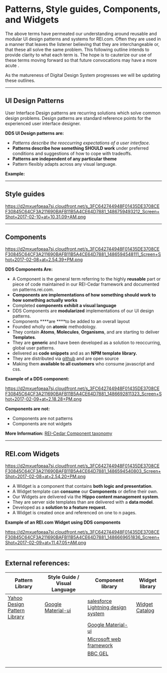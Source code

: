 # Patterns, Style guides, Components, and Widgets 
The above terms have permeated our understanding around reusable and modular UI design patterns and systems for REI.com. Often they are used in a manner that leaves the listener believing that they are interchangeable or, that these all solve the same problem. This following outline intends to provide clarity to what each term is. The hope is to cauterize our use of these terms moving forward so that future convocations may have a more acute . 

As the matureness of Digital Design System progresses we will be updating these outlines.

----------



## UI Design Patterns

User Interface Design patterns are recurring solutions which solve common design problems. Design patterns are standard reference points for the experienced user interface designer.


**DDS UI Design patterns are:**

- *Patterns describe the reoccurring expectations of a user interface.*
- **Patterns describe how something SHOULD work** under preferred conditions and suggestions of how to cope with tradeoffs.
- **Patterns are independent of any particular theme** 
- Pattern flexibly adapts across any visual language.

**Example:**


----------



## Style guides
https://d2mxuefqeaa7sj.cloudfront.net/s_3FC642744948F01435DE3708CEF30845C64CF3A211690BAFB11B5A4CE64D7881_1486759493212_Screen+Shot+2017-02-10+at+10.31.09+AM.png



----------



## Components
https://d2mxuefqeaa7sj.cloudfront.net/s_3FC642744948F01435DE3708CEF30845C64CF3A211690BAFB11B5A4CE64D7881_1486594548111_Screen+Shot+2017-02-08+at+2.54.39+PM.png


**DDS Components Are:**

- A Component is the general term referring to the highly **reusable** part or piece of code maintained in our REI-Cedar framework and documented on patterns.rei.com.
- **Components are implementations of how something should work to how something actually works**
- Completed **components exhibit a visual language** 
- DDS Components are **modularized** implementations of our UI design patterns.
- Components ****are ****to be added to an overall layout
- Founded wholly on **atomic** methodology.
- They contain **Atoms**, **Molecules**, **Organisms**, and are starting to deliver **Templates**. 
- They are **generic** and have been developed as a solution to reoccurring, global user patterns.
- delivered as **code snippets** and as an **NPM template library.**
- They are distributed via [github](https://github.com/rei/rei-cedar) and are open source
- Making them **available to all customers** who consume javascript and css.

**Example of a DDS component:**

https://d2mxuefqeaa7sj.cloudfront.net/s_3FC642744948F01435DE3708CEF30845C64CF3A211690BAFB11B5A4CE64D7881_1486692811323_Screen+Shot+2017-02-09+at+2.18.28+PM.png


**Components are  not:**

- Components are not patterns
- Components are not widgets 

**More Information:**
[REI-Cedar Component taxonomy](/doc/The-taxonomy-of-REI-Cedar-Components-K6hQFqaYVSV8PzfKRc8U6) 


----------



## REI.com Widgets
https://d2mxuefqeaa7sj.cloudfront.net/s_3FC642744948F01435DE3708CEF30845C64CF3A211690BAFB11B5A4CE64D7881_1486594540803_Screen+Shot+2017-02-08+at+2.54.20+PM.png

- A Widget is a component that contains **both logic and presentation**.
- A Widget template can **consume** our **Components** or define their own.
- Our Widgets are delivered via the **Hippo content management system**.
- They are server side templates than are delivered with a **data model**.
- Developed as a **solution to a feature request.**
- A Widget is created once and referenced on one to n pages.



**Example of an REI.com Widget using DDS components**

https://d2mxuefqeaa7sj.cloudfront.net/s_3FC642744948F01435DE3708CEF30845C64CF3A211690BAFB11B5A4CE64D7881_1486669651836_Screen+Shot+2017-02-09+at+11.47.05+AM.png

----------


## External references:
| Pattern Library                                                        | Style Guide / Visual Language                                           | Component library                                                                                | Widget library                                                          |
| ---------------------------------------------------------------------- | ----------------------------------------------------------------------- | ------------------------------------------------------------------------------------------------ | ----------------------------------------------------------------------- |
| [Yahoo Design Pattern Library](https://developer.yahoo.com/ypatterns/) | [Google Material-ui](http://www.material-ui.com/#/customization/colors) | [salesforce Lightning design system](https://www.lightningdesignsystem.com/platforms/lightning/) | [Widget Catalog](http://confluence.rei.com/display/WDGT/Widget+Catalog) |
|                                                                        |                                                                         | [Google Material-ui](http://www.material-ui.com/#/customization/colors)                          |                                                                         |
|                                                                        |                                                                         | [Microsoft web framework](http://getmwf.com)                                                     |                                                                         |
|                                                                        |                                                                         | [BBC GEL](http://www.bbc.co.uk/gel)                                                              |                                                                         |
|                                                                        |                                                                         |                                                                                                  |                                                                         |
|                                                                        |                                                                         |                                                                                                  |                                                                         |
|                                                                        |                                                                         |                                                                                                  |                                                                         |
|                                                                        |                                                                         |                                                                                                  |                                                                         |
|                                                                        |                                                                         |                                                                                                  |                                                                         |



